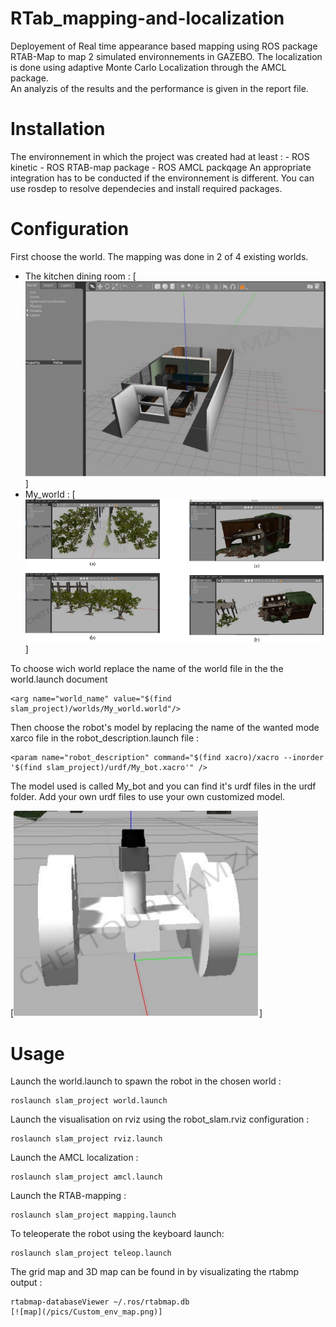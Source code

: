 # RTab_mapping-and-localization

Deployement of Real time appearance based mapping using ROS package RTAB-Map to map 2 simulated environnements in GAZEBO. The localization is done using adaptive Monte Carlo Localization through the AMCL package.  
An analyzis of the results and the performance is given in the report file. 

# Installation
The environnement in which the project was created had at least : 
    - ROS kinetic 
    - ROS RTAB-map package
    - ROS AMCL packqage 
An appropriate integration has to be conducted if the environnement is different. You can use rosdep to resolve dependecies and install required packages. 
# Configuration
First choose the world. The mapping was done in 2 of 4 existing worlds. 
  - The kitchen dining room : 
[![The kitchen dining room](/pics/Kitchen_dining_room.png)]
  - My_world : 
[![My_world](/pics/Custom_world.png)]

To choose wich world replace the name of the world file in the the world.launch document 

```
<arg name="world_name" value="$(find slam_project)/worlds/My_world.world"/>
```
Then choose the robot's model by replacing the name of the wanted mode xarco file in the robot_description.launch file :
```
<param name="robot_description" command="$(find xacro)/xacro --inorder '$(find slam_project)/urdf/My_bot.xacro'" />
```
The model used is called My_bot and you can find it's urdf files in the urdf folder. Add your own urdf files to use your own customized model. 

[![My_bot](/pics/Custom_robot.png)]

# Usage 

Launch the world.launch to spawn the robot in the chosen world : 
```
roslaunch slam_project world.launch
```
Launch the visualisation on rviz using the robot_slam.rviz configuration : 
```
roslaunch slam_project rviz.launch
```
Launch the AMCL localization : 
```
roslaunch slam_project amcl.launch
```
Launch the RTAB-mapping :
```
roslaunch slam_project mapping.launch
```
To teleoperate the robot using the keyboard launch: 
```
roslaunch slam_project teleop.launch
```
The grid map and 3D map can be found in by visualizating the rtabmp output : 
```
rtabmap-databaseViewer ~/.ros/rtabmap.db
[![map](/pics/Custom_env_map.png)]
